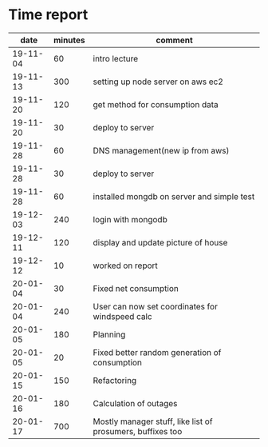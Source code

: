 # Time report

|date|minutes|comment|
|----|-------|-------|
|19-11-04|60|intro lecture|
|19-11-13|300|setting up node server on aws ec2|
|19-11-20|120|get method for consumption data|
|19-11-20|30|deploy to server|
|19-11-28|60|DNS management(new ip from aws)|
|19-11-28|30|deploy to server|
|19-11-28|60|installed mongdb on server and simple test|
|19-12-03|240|login with mongodb|
|19-12-11|120|display and update picture of house|
|19-12-12|10|worked on report|
|20-01-04|30|Fixed net consumption|
|20-01-04|240|User can now set coordinates for windspeed calc|
|20-01-05|180|Planning|
|20-01-05|20|Fixed better random generation of consumption|
|20-01-15|150|Refactoring|
|20-01-16|180|Calculation of outages|
|20-01-17|700|Mostly manager stuff, like list of prosumers, buffixes too|
